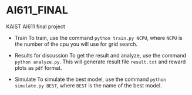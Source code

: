 # AI611_FINAL
KAIST AI611 final project

- Train
To train, use the command `python train.py NCPU`, where `NCPU` is the number
of the cpu you will use for grid search.

- Results for discussion
To get the result and analyze, use the command `python analyze.py`.
This will generate result file `result.txt` and reward plots as `pdf` format.

- Simulate
To simulate the best model, use the command `python simulate.py BEST`, where
`BEST` is the name of the best model.
